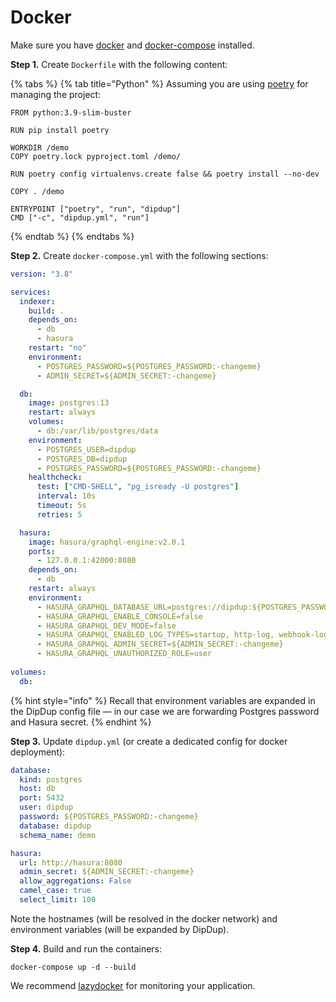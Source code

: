 # Docker

Make sure you have [docker](https://docs.docker.com/get-docker/) and [docker-compose](https://docs.docker.com/compose/install/) installed.

**Step 1.** Create `Dockerfile` with the following content:

{% tabs %}
{% tab title="Python" %}
Assuming you are using [poetry](https://python-poetry.org/) for managing the project:

```text
FROM python:3.9-slim-buster

RUN pip install poetry

WORKDIR /demo
COPY poetry.lock pyproject.toml /demo/

RUN poetry config virtualenvs.create false && poetry install --no-dev

COPY . /demo

ENTRYPOINT ["poetry", "run", "dipdup"]
CMD ["-c", "dipdup.yml", "run"]
```
{% endtab %}
{% endtabs %}

 **Step 2.** Create `docker-compose.yml` with the following sections:

```yaml
version: "3.8"

services:
  indexer:
    build: .
    depends_on:
      - db
      - hasura
    restart: "no"
    environment:
      - POSTGRES_PASSWORD=${POSTGRES_PASSWORD:-changeme}
      - ADMIN_SECRET=${ADMIN_SECRET:-changeme}

  db:
    image: postgres:13
    restart: always
    volumes:
      - db:/var/lib/postgres/data
    environment: 
      - POSTGRES_USER=dipdup
      - POSTGRES_DB=dipdup
      - POSTGRES_PASSWORD=${POSTGRES_PASSWORD:-changeme}
    healthcheck:
      test: ["CMD-SHELL", "pg_isready -U postgres"]
      interval: 10s
      timeout: 5s
      retries: 5

  hasura:
    image: hasura/graphql-engine:v2.0.1
    ports:
      - 127.0.0.1:42000:8080
    depends_on:
      - db
    restart: always
    environment:
      - HASURA_GRAPHQL_DATABASE_URL=postgres://dipdup:${POSTGRES_PASSWORD:-changeme}@db:5432/dipdup
      - HASURA_GRAPHQL_ENABLE_CONSOLE=false
      - HASURA_GRAPHQL_DEV_MODE=false
      - HASURA_GRAPHQL_ENABLED_LOG_TYPES=startup, http-log, webhook-log, websocket-log, query-log
      - HASURA_GRAPHQL_ADMIN_SECRET=${ADMIN_SECRET:-changeme}
      - HASURA_GRAPHQL_UNAUTHORIZED_ROLE=user
  
volumes:
  db:
```

{% hint style="info" %}
Recall that environment variables are expanded in the DipDup config file — in our case we are forwarding Postgres password and Hasura secret.
{% endhint %}

**Step 3.** Update `dipdup.yml` \(or create a dedicated config for docker deployment\):

```yaml
database:
  kind: postgres
  host: db
  port: 5432
  user: dipdup
  password: ${POSTGRES_PASSWORD:-changeme}
  database: dipdup
  schema_name: demo

hasura:
  url: http://hasura:8080
  admin_secret: ${ADMIN_SECRET:-changeme}
  allow_aggregations: False
  camel_case: true
  select_limit: 100
```

Note the hostnames \(will be resolved in the docker network\) and environment variables \(will be expanded by DipDup\).

**Step 4.** Build and run the containers:

```text
docker-compose up -d --build
```

We recommend [lazydocker](https://github.com/jesseduffield/lazydocker) for monitoring your application. 

